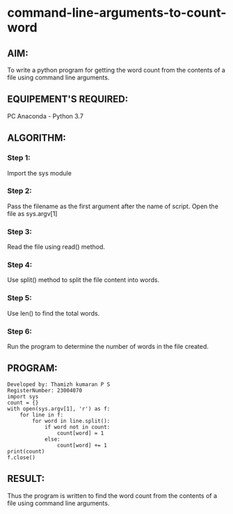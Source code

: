 # command-line-arguments-to-count-word
## AIM:
To write a python program for getting the word count from the contents of a file using command line arguments.
## EQUIPEMENT'S REQUIRED: 
PC
Anaconda - Python 3.7
## ALGORITHM: 
### Step 1:
Import the sys module
### Step 2: 
 Pass the filename as the first argument after the name of script. Open the file as sys.argv[1]
### Step 3: 
Read the file using read() method.
### Step 4:  
Use split() method to split the file content into words.
### Step 5: 
Use len() to find the total words.
### Step 6: 
Run the program to determine the number of words in the file created.
## PROGRAM:
```
Developed by: Thamizh kumaran P S
RegisterNumber: 23004070
import sys
count = {}
with open(sys.argv[1], 'r') as f:
    for line in f:
        for word in line.split():
            if word not in count:
                count[word] = 1
            else:
                count[word] += 1
print(count)
f.close()
```
## RESULT:
Thus the program is written to find the word count from the contents of a file using command line arguments.
